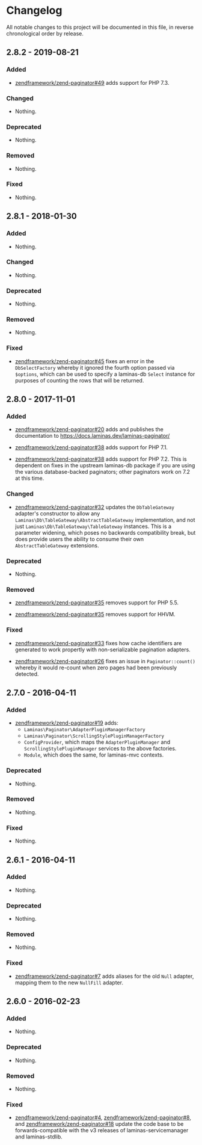 # Changelog

All notable changes to this project will be documented in this file, in reverse chronological order by release.

## 2.8.2 - 2019-08-21

### Added

- [zendframework/zend-paginator#49](https://github.com/zendframework/zend-paginator/pull/49) adds support for PHP 7.3.

### Changed

- Nothing.

### Deprecated

- Nothing.

### Removed

- Nothing.

### Fixed

- Nothing.

## 2.8.1 - 2018-01-30

### Added

- Nothing.

### Changed

- Nothing.

### Deprecated

- Nothing.

### Removed

- Nothing.

### Fixed

- [zendframework/zend-paginator#45](https://github.com/zendframework/zend-paginator/pull/45) fixes an error
  in the `DbSelectFactory` whereby it ignored the fourth option passed via
  `$options`, which can be used to specify a laminas-db `Select` instance for
  purposes of counting the rows that will be returned.

## 2.8.0 - 2017-11-01

### Added

- [zendframework/zend-paginator#20](https://github.com/zendframework/zend-paginator/pull/20) adds
  and publishes the documentation to https://docs.laminas.dev/laminas-paginator/

- [zendframework/zend-paginator#38](https://github.com/zendframework/zend-paginator/pull/38) adds support
  for PHP 7.1.

- [zendframework/zend-paginator#38](https://github.com/zendframework/zend-paginator/pull/38) adds
  support for PHP 7.2. This is dependent on fixes in the upstream laminas-db
  package if you are using the various database-backed paginators; other
  paginators work on 7.2 at this time.

### Changed

- [zendframework/zend-paginator#32](https://github.com/zendframework/zend-paginator/pull/32) updates the
  `DbTableGateway` adapter's constructor to allow any
  `Laminas\Db\TableGateway\AbstractTableGateway` implementation, and not just
  `Laminas\Db\TableGateway\TableGateway` instances. This is a parameter widening,
  which poses no backwards compatibility break, but does provide users the
  ability to consume their own `AbstractTableGateway` extensions.

### Deprecated

- Nothing.

### Removed

- [zendframework/zend-paginator#35](https://github.com/zendframework/zend-paginator/pull/35) removes support
  for PHP 5.5.

- [zendframework/zend-paginator#35](https://github.com/zendframework/zend-paginator/pull/35) removes support
  for HHVM.

### Fixed

- [zendframework/zend-paginator#33](https://github.com/zendframework/zend-paginator/pull/33) fixes how cache
  identifiers are generated to work propertly with non-serializable pagination
  adapters.

- [zendframework/zend-paginator#26](https://github.com/zendframework/zend-paginator/pull/26) fixes an issue
  in `Paginator::count()` whereby it would re-count when zero pages had been
  previously detected.

## 2.7.0 - 2016-04-11

### Added

- [zendframework/zend-paginator#19](https://github.com/zendframework/zend-paginator/pull/19) adds:
  - `Laminas\Paginator\AdapterPluginManagerFactory`
  - `Laminas\Paginator\ScrollingStylePluginManagerFactory`
  - `ConfigProvider`, which maps the `AdapterPluginManager` and
    `ScrollingStylePluginManager` services to the above factories.
  - `Module`, which does the same, for laminas-mvc contexts.

### Deprecated

- Nothing.

### Removed

- Nothing.

### Fixed

- Nothing.

## 2.6.1 - 2016-04-11

### Added

- Nothing.

### Deprecated

- Nothing.

### Removed

- Nothing.

### Fixed

- [zendframework/zend-paginator#7](https://github.com/zendframework/zend-paginator/pull/7) adds aliases for
  the old `Null` adapter, mapping them to the new `NullFill` adapter.

## 2.6.0 - 2016-02-23

### Added

- Nothing.

### Deprecated

- Nothing.

### Removed

- Nothing.

### Fixed

- [zendframework/zend-paginator#4](https://github.com/zendframework/zend-paginator/pull/4),
  [zendframework/zend-paginator#8](https://github.com/zendframework/zend-paginator/pull/8), and
  [zendframework/zend-paginator#18](https://github.com/zendframework/zend-paginator/pull/18) update the code
  base to be forwards-compatible with the v3 releases of laminas-servicemanager and
  laminas-stdlib.
